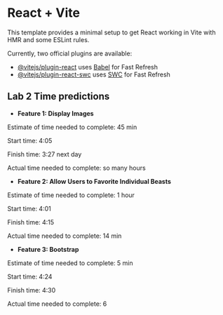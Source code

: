 # React + Vite

This template provides a minimal setup to get React working in Vite with HMR and some ESLint rules.

Currently, two official plugins are available:

- [@vitejs/plugin-react](https://github.com/vitejs/vite-plugin-react/blob/main/packages/plugin-react/README.md) uses [Babel](https://babeljs.io/) for Fast Refresh
- [@vitejs/plugin-react-swc](https://github.com/vitejs/vite-plugin-react-swc) uses [SWC](https://swc.rs/) for Fast Refresh

## Lab 2 Time predictions

- **Feature 1: Display Images**

Estimate of time needed to complete: 45 min

Start time: 4:05

Finish time: 3:27 next day

Actual time needed to complete: so many hours

- **Feature 2: Allow Users to Favorite Individual Beasts**

Estimate of time needed to complete: 1 hour

Start time: 4:01

Finish time: 4:15

Actual time needed to complete: 14 min

- **Feature 3: Bootstrap**

Estimate of time needed to complete: 5 min

Start time: 4:24

Finish time: 4:30

Actual time needed to complete: 6